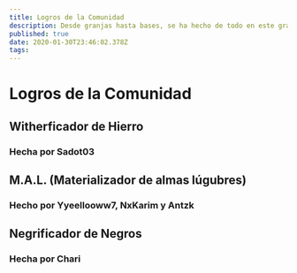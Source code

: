 ```yaml
---
title: Logros de la Comunidad
description: Desde granjas hasta bases, se ha hecho de todo en este gran mundo, esta pagina es para conmemorarlo 
published: true
date: 2020-01-30T23:46:02.378Z
tags: 
---
```


# Logros de la Comunidad



## Witherficador de Hierro
### Hecha por Sadot03

## M.A.L. (Materializador de almas lúgubres)
### Hecho por Yyeellooww7, NxKarim y Antzk
## Negrificador de Negros 
### Hecha por Chari


